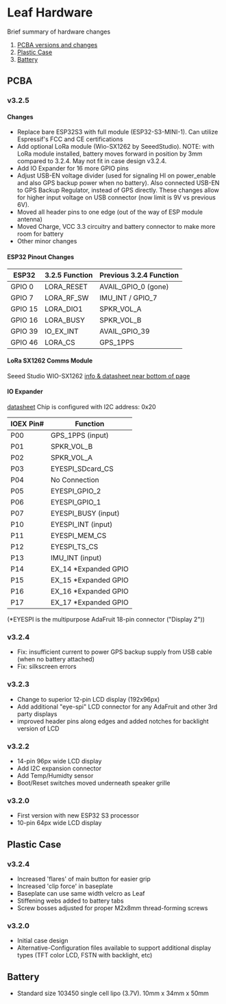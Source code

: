# Leaf Hardware
Brief summary of hardware changes

1. [PCBA versions and changes](#PCBA)
2. [Plastic Case](#plastic-case)
3. [Battery](#battery)

## PCBA
### v3.2.5

#### Changes
+ Replace bare ESP32S3 with full module (ESP32-S3-MINI-1).  Can utilize Espressif's FCC and CE certifications
+ Add optional LoRa module (Wio-SX1262 by SeeedStudio).  NOTE: with LoRa module installed, battery moves forward in position by 3mm compared to 3.2.4.  May not fit in case design v3.2.4.
+ Add IO Expander for 16 more GPIO pins
+ Adjust USB-EN voltage divider (used for signaling HI on power_enable and also GPS backup power when no battery).  Also connected USB-EN to GPS Backup Regulator, instead of GPS directly.  These changes allow for higher input voltage on USB connector (now limit is 9V vs previous 6V).  
+ Moved all header pins to one edge (out of the way of ESP module antenna)
+ Moved Charge, VCC 3.3 circuitry and battery connector to make more room for battery
+ Other minor changes


#### ESP32 Pinout Changes
| ESP32       |   3.2.5 Function   |     Previous 3.2.4 Function     |
|--------|-----------|-----------------|
|GPIO   0|LORA_RESET |AVAIL_GPIO_0  (gone)   |
|GPIO   7|LORA_RF_SW |IMU_INT / GPIO_7 |
|GPIO  15|LORA_DIO1  |SPKR_VOL_A       |
|GPIO  16|LORA_BUSY  |SPKR_VOL_B       |
|GPIO  39|IO_EX_INT  |AVAIL_GPIO_39    |
|GPIO  46|LORA_CS    |GPS_1PPS         |

#### LoRa SX1262 Comms Module
Seeed Studio WIO-SX1262
[info & datasheet near bottom of page](https://www.seeedstudio.com/Wio-SX1262-Wireless-Module-p-5981.html)

#### IO Expander 
[datasheet](https://wmsc.lcsc.com/wmsc/upload/file/pdf/v2/lcsc/2304251416_XINLUDA-XL9535QF24_C5444301.pdf)
Chip is configured with I2C address: 0x20

|IOEX Pin# |Function
|--------|--------|
|P00|GPS_1PPS (input)
|P01|SPKR_VOL_B           
|P02|SPKR_VOL_A     
|P03|EYESPI_SDcard_CS     
|P04|No Connection
|P05|EYESPI_GPIO_2 
|P06|EYESPI_GPIO_1  
|P07|EYESPI_BUSY (input)  
|P10|EYESPI_INT (input)
|P11|EYESPI_MEM_CS     
|P12|EYESPI_TS_CS  
|P13|IMU_INT (input)
|P14|EX_14 *Expanded GPIO
|P15|EX_15 *Expanded GPIO
|P16|EX_16 *Expanded GPIO
|P17|EX_17 *Expanded GPIO

(*EYESPI is the multipurpose AdaFruit 18-pin connector ("Display 2"))


### v3.2.4
+ Fix: insufficient current to power GPS backup supply from USB cable (when no battery attached)
+ Fix: silkscreen errors
### v3.2.3
+ Change to superior 12-pin LCD display (192x96px)
+ Add additional "eye-spi" LCD connector for any AdaFruit and other 3rd party displays
+ improved header pins along edges and added notches for backlight version of LCD
### v3.2.2
+ 14-pin 96px wide LCD display
+ Add I2C expansion connector
+ Add Temp/Humidty sensor
+ Boot/Reset switches moved underneath speaker grille
### v3.2.0
+ First version with new ESP32 S3 processor
+ 10-pin 64px wide LCD display

## Plastic Case
### v3.2.4
+ Increased 'flares' of main button for easier grip
+ Increased 'clip force' in baseplate
+ Baseplate can use same width velcro as Leaf
+ Stiffening webs added to battery tabs
+ Screw bosses adjusted for proper M2x8mm thread-forming screws
### v3.2.0
+ Initial case design
+ Alternative-Configuration files available to support additional display types (TFT color LCD, FSTN with backlight, etc)

## Battery
+ Standard size 103450 single cell lipo (3.7V).  10mm x 34mm x 50mm